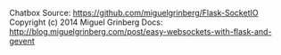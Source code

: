 Chatbox Source:  https://github.com/miguelgrinberg/Flask-SocketIO Copyright (c) 2014 Miguel Grinberg
Docs: http://blog.miguelgrinberg.com/post/easy-websockets-with-flask-and-gevent